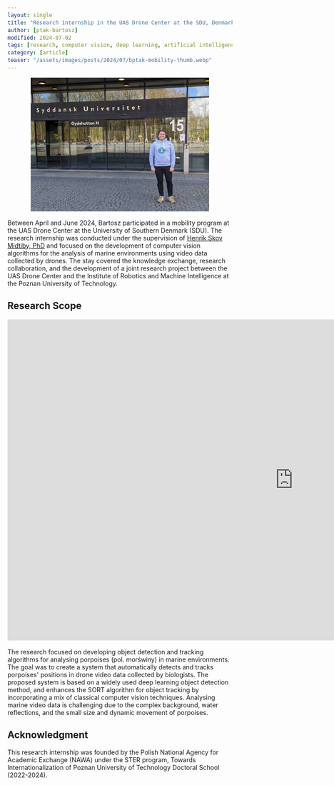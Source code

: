```yaml
---
layout: single
title: "Research internship in the UAS Drone Center at the SDU, Denmark"
author: [ptak-bartosz]
modified: 2024-07-02
tags: [research, computer vision, deep learning, artificial intelligence, visit]
category: [article]
teaser: "/assets/images/posts/2024/07/bptak-mobility-thumb.webp"
---
```


<p align="center">
    <img src="/assets/images/posts/2024/07/bptak-mobility.webp" height="300px" />
</p>


Between April and June 2024, Bartosz participated in a mobility program at the UAS Drone Center at the University of Southern Denmark (SDU). The research internship was conducted under the supervision of [Henrik Skov Midtiby, PhD](https://portal.findresearcher.sdu.dk/en/persons/henrik-skov-midtiby) and focused on the development of computer vision algorithms for the analysis of marine environments using video data collected by drones. The stay covered the knowledge exchange, research collaboration, and the development of a joint research project between the UAS Drone Center and the Institute of Robotics and Machine Intelligence at the Poznan University of Technology.

## Research Scope

<iframe width="1280" height="720" src="https://www.youtube.com/embed/fbsrBeEoFLg" title="YouTube video player" frameborder="0" allow="accelerometer; autoplay; clipboard-write; encrypted-media; gyroscope; picture-in-picture" allowfullscreen></iframe>

The research focused on developing object detection and tracking algorithms for analysing porpoises (pol. morświny) in marine environments. The goal was to create a system that automatically detects and tracks porpoises' positions in drone video data collected by biologists. The proposed system is based on a widely used deep learning object detection method, and enhances the SORT algorithm for object tracking by incorporating a mix of classical computer vision techniques. Analysing marine video data is challenging due to the complex background, water reflections, and the small size and dynamic movement of porpoises.

## Acknowledgment

This research internship was founded by the Polish National Agency for Academic Exchange (NAWA) under the STER program, Towards Internationalization of Poznan University of Technology Doctoral School (2022-2024).
